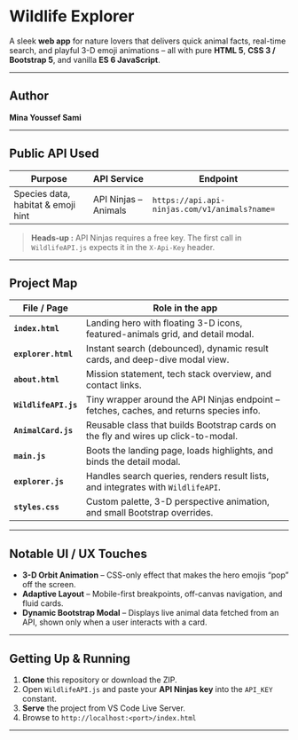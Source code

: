 # Wildlife Explorer

A sleek **web app** for nature lovers that delivers quick animal facts, real-time search, and playful 3-D emoji animations – all with pure **HTML 5**, **CSS 3 / Bootstrap 5**, and vanilla **ES 6 JavaScript**.

---

## Author

**Mina Youssef Sami**

---

## Public API Used

| Purpose | API Service | Endpoint |
| ------- | ----------- | -------- |
| Species data, habitat & emoji hint | API Ninjas – Animals | `https://api.api-ninjas.com/v1/animals?name=` |

> **Heads-up :** API Ninjas requires a free key. The first call in `WildlifeAPI.js` expects it in the `X-Api-Key` header.

---

## Project Map

| File / Page       | Role in the app                                                                                               |
| ----------------- | -------------------------------------------------------------------------------------------------------------- |
| **`index.html`**  | Landing hero with floating 3-D icons, featured-animals grid, and detail modal.                                |
| **`explorer.html`** | Instant search (debounced), dynamic result cards, and deep-dive modal view.                                  |
| **`about.html`**  | Mission statement, tech stack overview, and contact links.                                                    |
| **`WildlifeAPI.js`** | Tiny wrapper around the API Ninjas endpoint – fetches, caches, and returns species info.                    |
| **`AnimalCard.js`**  | Reusable class that builds Bootstrap cards on the fly and wires up click-to-modal.                           |
| **`main.js`**     | Boots the landing page, loads highlights, and binds the detail modal.                                         |
| **`explorer.js`** | Handles search queries, renders result lists, and integrates with `WildlifeAPI`.                              |
| **`styles.css`**  | Custom palette, 3-D perspective animation, and small Bootstrap overrides.                                     |

---

## Notable UI / UX Touches

- **3-D Orbit Animation** – CSS-only effect that makes the hero emojis “pop” off the screen.  
- **Adaptive Layout** – Mobile-first breakpoints, off-canvas navigation, and fluid cards.
- **Dynamic Bootstrap Modal** – Displays live animal data fetched from an API, shown only when a user interacts with a card.

---

## Getting Up & Running

1. **Clone** this repository or download the ZIP.  
2. Open `WildlifeAPI.js` and paste your **API Ninjas key** into the `API_KEY` constant.  
3. **Serve** the project from VS Code Live Server.  
4. Browse to `http://localhost:<port>/index.html`
---
